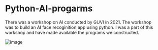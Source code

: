 # Python-AI-progarms
There was a workshop on AI conducted by GUVI in 2021. The workshop was to build an AI face recoginition app using python. I was a part of this workshop and have made available the programs we constructed.

![image](https://github.com/var-github/Python-AI-progarms/assets/64779815/12cd73a9-26cd-4019-a5ad-51e10c7020a6)
